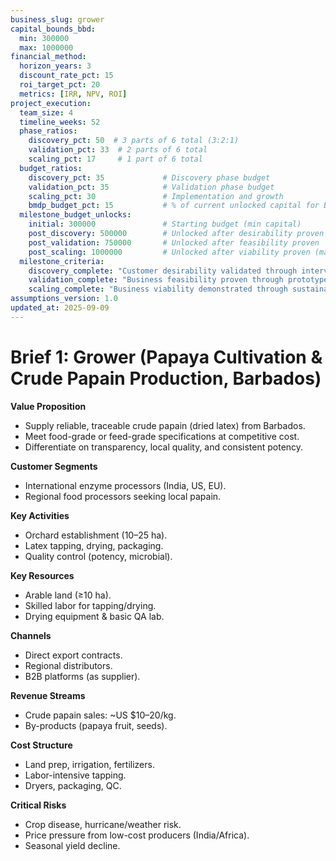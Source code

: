 ```yaml
---
business_slug: grower
capital_bounds_bbd:
  min: 300000
  max: 1000000
financial_method:
  horizon_years: 3
  discount_rate_pct: 15
  roi_target_pct: 20
  metrics: [IRR, NPV, ROI]
project_execution:
  team_size: 4
  timeline_weeks: 52
  phase_ratios:
    discovery_pct: 50  # 3 parts of 6 total (3:2:1)
    validation_pct: 33  # 2 parts of 6 total
    scaling_pct: 17     # 1 part of 6 total
  budget_ratios:
    discovery_pct: 35             # Discovery phase budget
    validation_pct: 35            # Validation phase budget
    scaling_pct: 30               # Implementation and growth
    bmdp_budget_pct: 15           # % of current unlocked capital for BMDP process
  milestone_budget_unlocks:
    initial: 300000               # Starting budget (min capital)
    post_discovery: 500000        # Unlocked after desirability proven
    post_validation: 750000       # Unlocked after feasibility proven  
    post_scaling: 1000000         # Unlocked after viability proven (max capital)
  milestone_criteria:
    discovery_complete: "Customer desirability validated through interviews and market research"
    validation_complete: "Business feasibility proven through prototype testing and early sales"
    scaling_complete: "Business viability demonstrated through sustainable operations and growth"
assumptions_version: 1.0
updated_at: 2025-09-09
---
```


# **Brief 1: Grower (Papaya Cultivation & Crude Papain Production, Barbados)**

**Value Proposition**

* Supply reliable, traceable crude papain (dried latex) from Barbados.  
* Meet food-grade or feed-grade specifications at competitive cost.  
* Differentiate on transparency, local quality, and consistent potency.

**Customer Segments**

* International enzyme processors (India, US, EU).  
* Regional food processors seeking local papain.

**Key Activities**

* Orchard establishment (10–25 ha).  
* Latex tapping, drying, packaging.  
* Quality control (potency, microbial).

**Key Resources**

* Arable land (≥10 ha).  
* Skilled labor for tapping/drying.  
* Drying equipment & basic QA lab.

**Channels**

* Direct export contracts.  
* Regional distributors.  
* B2B platforms (as supplier).

**Revenue Streams**

* Crude papain sales: \~US $10–20/kg.  
* By-products (papaya fruit, seeds).

**Cost Structure**

* Land prep, irrigation, fertilizers.  
* Labor-intensive tapping.  
* Dryers, packaging, QC.

**Critical Risks**

* Crop disease, hurricane/weather risk.  
* Price pressure from low-cost producers (India/Africa).  
* Seasonal yield decline.
